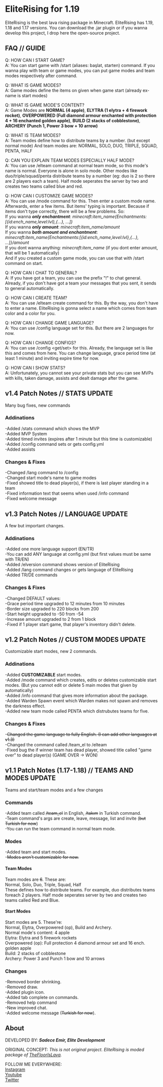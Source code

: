 # EliteRising for 1.19
EliteRising is the best lava rising package in Minecraft. EliteRising has 1.19, 1.18 and 1.17 versions. You can download the .jar plugin or if you wanna develop this project, I drop here the open-source project.

## FAQ // GUIDE

Q: HOW CAN I START GAME? \
A: You can start game with /start (aliases: başlat, starten) command. If you wanna play with team or game modes, you can put game modes and team modes respectively after command.

Q: WHAT IS GAME MODES? \
A: Game modes define the items on given when game start (already ex-name is start modes)

Q: WHAT IS GAME MODE'S CONTENT? \
A: Game Modes are **NORMAL (4 apple)**, **ELYTRA (1 elytra + 4 firework rocket)**, **OVERPOWERED (Full diamond armour enchanted with protection 4 + 16 enchanted golden apple)**, **BUILD (2 stacks of cobblestone)**, **ARCHERY (Punch 1, Power 3 bow + 10 arrow)**

Q: WHAT IS TEAM MODES? \
A: Team modes define how to distribute teams by a number. (but except normal mode) And team modes are: NORMAL, SOLO, DUO, TRIPLE, SQUAD, PENTA, HALF

Q: CAN YOU EXPLAIN TEAM MODES ESPECIALLY HALF MODE? \
A: You can use /elteam command at normal team mode, so this mode's name is normal. Everyone is alone in solo mode. Other modes like duo/triple/squad/penta distribute teams by a number (eg: duo is 2 so there are 2 players each a team). Half mode seperates the server by two and creates two teams called blue and red.

Q: HOW CAN I CUSTOMIZE GAME MODES? \
A: You can use /mode command for this. Then enter a custom mode name. Afterwards, enter a few items. But items' typing is important. Because if items don't type correctly, there will be a few problems. So: \
  If you wanna ***only enchantment***: *minecraft:item_name{Enchantments:[{id:ench_name,level:lvl},{...}, ...]}* \
  If you wanna ***only amount***: *minecraft:item_name/amount* \
  If you wanna ***both amount and enchantment***: *minecraft:item_name{Enchantments:[{id:ench_name,level:lvl},{...}, ...]}/amount* \
  If you dont wanna anything: *minecraft:item_name* (if you dont enter amount, that will be 1 automatically) \
And if you created a custom game mode, you can use that with /start command on start.

Q: HOW CAN I CHAT TO GENERAL? \
A: If you have got a team, you can use the prefix "!" to chat general. Already, if you don't have got a team your messages that you sent, it sends to general automatically.

Q: HOW CAN I CREATE TEAM? \
A: You can use /elteam create command for this. By the way, you don't have to enter a name. EliteRising is gonna select a name which comes from team color and a color for you.

Q: HOW CAN I CHANGE GAME LANGUAGE? \
A: You can use /config language set <lang> for this. But there are 2 languages for now.

Q: HOW CAN I CHANGE CONFIGS? \
A: You can use /config <config> <get/set> <value> for this. Already, the language set is like this and comes from here. You can change language, grace period time (at least 1 minute) and inviting expire time for now.

Q: HOW CAN I SHOW STATS? \
A: Unfortunately, you cannot see your private stats but you can see MVPs with kills, taken damage, assists and dealt damage after the game.

## v1.4 Patch Notes // STATS UPDATE
Many bug fixes, new commands

### Addinations

-Added /stats command which shows the MVP \
-Added MVP System \
-Added timed invites (expires after 1 minute but this time is customizable) \
-Added /config command sets or gets config.yml \
-Added assists

### Changes & Fixes

-Changed /lang command to /config \
-Changed start mode's name to game modes \
-Fixed showed title to dead player(s), if there is last player standing in a team \
-Fixed information text that seems when used /info command \
-Fixed welcome message

## v1.3 Patch Notes // LANGUAGE UPDATE
A few but important changes.

### Addinations

-Added one more language support (EN/TR) \
-You can add ANY language at config.yml (but first values must be same with TR/EN) \
-Added /elversion command shows version of EliteRising \
-Added /lang command changes or gets language of EliteRising \
-Added TR/DE commands

### Changes & Fixes

-Changed DEFAULT values: \
-Grace period time upgraded to 12 minutes from 10 minutes \
-Border size upgraded to 220 blocks from 200 \
-Start height upgraded to -50 from -54 \
-Increase amount upgraded to 2 from 1 block \
-Fixed if 1 player start game, that player's inventory didn't delete.

## v1.2 Patch Notes // CUSTOM MODES UPDATE
Customizable start modes, new 2 commands.

### Addinations

-Added **CUSTOMIZABLE** start modes. \
-Added /mode command which creates, edits or deletes customizable start modes. (But you cannot edit or delete 5 main modes that given by automatically) \
-Added /info command that gives more information about the package. \
-Added Warden Spawn event which Warden makes not spawn and removes the darkness effect. \
-Added new team mode called PENTA which distrubutes teams for five.

### Changes & Fixes

-~~Changed the game language to fully English. (I can add other languages at v1.3)~~ \
-Changed the command called /team_el to /elteam \
-Fixed bug the if winner team has dead player, showed title called "game over" to dead player(s) (GAME OVER -> WON)

## v1.1 Patch Notes (1.17-1.18) // TEAMS AND MODES UPDATE
Teams and start/team modes and a few changes

### Commands
-Added team called ~~/team_el~~ in English, ~~/takım~~ in Turkish command. \
-Team command's args are create, leave, message, list and invite (~~but Turkish for now~~) \
-You can run the team command in normal team mode.

### Modes
-Added team and start modes. \
-~~Modes aren't customizable for now.~~

#### Team Modes
Team modes are ~~6~~. These are: \
Normal, Solo, Duo, Triple, Squad, Half \
These defines how to distribute teams. For example, duo distributes teams foreach 2 players. Half mode seperates server by two and creates two teams called Red and Blue.

#### Start Modes
Start modes are 5. These're: \
Normal, Elytra, Overpowered (op), Build and Archery. \
Normal mode's content: 4 apple \
Elytra: Elytra and 5 firework rockets \
Overpowered (op): Full protection 4 diamond armour set and 16 ench. golden apple \
Build: 2 stacks of cobblestone \
Archery: Power 3 and Punch 1 bow and 10 arrows

### Changes
-Removed border shrinking. \
-Removed draw. \
-Added plugin icon. \
-Added tab complete on commands. \
-Removed help command \
-New improved chat. \
-Added welcome message (~~Turkish for now~~).

## About
DEVELOPED BY: ***Sadece Emir, Elite Development***

ORIGINAL CONCEPT: *This is not original project. EliteRising is moded package of [TheFloorIsLava](https://github.com/rtm516/TheFloorIsLava).*

FOLLOW ME EVERYWHERE: \
[Instagram](https://www.instagram.com/sadece.emir0/) \
[Youtube](https://www.youtube.com/channel/UC6IvUFue9GxZdcnE9oYdtbQ) \
[Twitter](https://twitter.com/SadeceEmir0)
